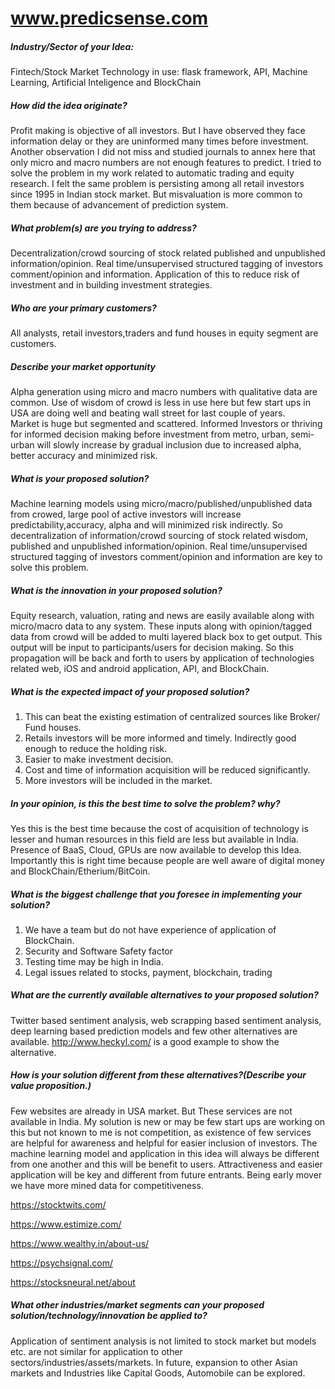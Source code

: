 # www.predicsense.com

##### Industry/Sector of your Idea:

 Fintech/Stock Market
 Technology in use: flask framework, API, Machine Learning, Artificial Inteligence and BlockChain

##### How did the idea originate?
Profit making is objective of all investors. But I have observed they face information delay or they are uninformed many times before investment. Another observation I did not miss and studied journals to annex here that only micro and macro numbers are not enough features to predict. 
I tried to solve the problem in my work related to automatic trading and equity research. I felt the same problem is persisting among all retail investors since 1995 in Indian stock market. But misvaluation is more common to them because of advancement of prediction system. 

##### What problem(s) are you trying to address?
Decentralization/crowd sourcing of stock related published and unpublished information/opinion. Real time/unsupervised structured tagging of investors comment/opinion and information. Application of this to reduce risk of investment and in building investment strategies.    

##### Who are your primary customers?
All analysts, retail investors,traders and fund houses in equity segment are customers. 


##### Describe your market opportunity
Alpha generation using micro and macro numbers with qualitative data are common. Use of wisdom of crowd is less in use here but few start ups in USA are doing well and beating wall street for last couple of years.  
Market is huge but segmented and scattered. Informed Investors or thriving for informed decision making before investment from metro, urban, semi-urban will slowly increase by gradual inclusion due to increased alpha, better accuracy and minimized risk.

##### What is your proposed solution?
Machine learning models using micro/macro/published/unpublished data from crowed, large pool of active investors will increase predictability,accuracy, alpha and will minimized risk indirectly. So decentralization of information/crowd sourcing of stock related wisdom, published and unpublished information/opinion. Real time/unsupervised structured tagging of investors comment/opinion and information are key to solve this problem.

##### What is the innovation in your proposed solution?
Equity research, valuation, rating and news are easily available along with micro/macro data to any system. These inputs along with opinion/tagged data from crowd will be added to multi layered black box to get output. This output will be input to participants/users for decision making. So this propagation will be back and forth to users by application of  technologies related web, iOS and android application, API, and BlockChain. 

##### What is the expected impact of your proposed solution?
1. This can beat the existing estimation of centralized sources like Broker/ Fund houses.
2. Retails investors will be more informed and timely. Indirectly good enough to reduce the holding risk.
3. Easier to make investment decision.
4. Cost and time of information acquisition will be reduced significantly. 
5. More investors will be included in the market. 

##### In your opinion, is this the best time to solve the problem? why?
Yes this is the best time because the cost of acquisition of technology is lesser and human resources in this field are less but available in India. Presence of BaaS, Cloud, GPUs are now available to develop this Idea. 
Importantly this is right time because people are well aware of digital money and BlockChain/Etherium/BitCoin.

##### What is the biggest challenge that you foresee in implementing your solution?
1. We have a team but do not have experience of application of BlockChain.
2. Security and Software Safety factor
3. Testing time may be high in India.
4. Legal issues related to stocks, payment, blockchain, trading

##### What are the currently available alternatives to your proposed solution?
Twitter based sentiment analysis, web scrapping based sentiment analysis, deep learning based prediction models and few other alternatives are available. http://www.heckyl.com/ is a good example to show the alternative. 

##### How is your solution different from these alternatives?(Describe your value proposition.)

Few websites are already in USA market. But These services are not available in India. My solution is new or may be few start ups are working on this but not known to me is not competition, as existence of few services are helpful for awareness and helpful for easier inclusion of investors. The machine learning model and application in this idea will always be different from one another and this will be benefit to users. Attractiveness and easier application will be key and different from future entrants. Being early mover we have more mined data for competitiveness. 

https://stocktwits.com/

https://www.estimize.com/ 

https://www.wealthy.in/about-us/ 

https://psychsignal.com/ 

https://stocksneural.net/about

##### What other industries/market segments can your proposed solution/technology/innovation be applied to?
Application of sentiment analysis is not limited to stock market but models etc. are not similar for application to other sectors/industries/assets/markets. In future, expansion to other Asian markets and Industries like Capital Goods, Automobile can be explored. 
